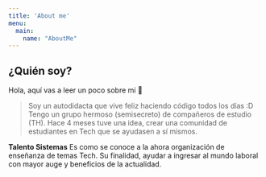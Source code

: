 ```yaml
---
title: 'About me'
menu:
  main:
    name: "AboutMe"
---
```


## ¿Quién soy?

Hola, aquí vas a leer un poco sobre mi 🤩

> Soy un autodidacta que vive feliz haciendo código todos los días :D
> Tengo un grupo hermoso (semisecreto) de compañeros de estudio (TH).
> Hace 4 meses tuve una idea, crear una comunidad de estudiantes en Tech que se ayudasen a sí mismos.

**Talento Sistemas** Es como se conoce a la ahora organización de enseñanza de temas Tech.
Su finalidad, ayudar a ingresar al mundo laboral con mayor auge y beneficios de la actualidad.
